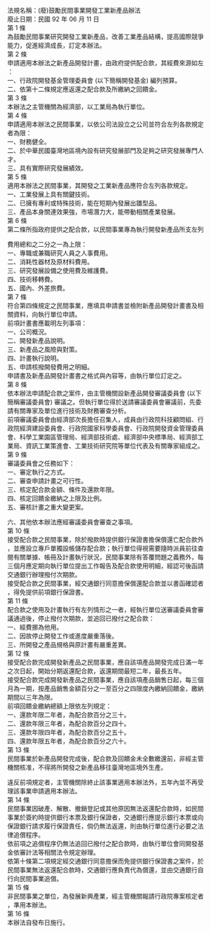 法規名稱：(廢)鼓勵民間事業開發工業新產品辦法  
廢止日期：民國 92 年 06 月 11 日  
第 1 條  
為鼓勵民間事業研究開發工業新產品，改善工業產品結構，提高國際競爭  
能力，促進經濟成長，訂定本辦法。  
第 2 條  
申請適用本辦法之新產品開發計畫，由政府提供配合款，其經費來源如左  
：  
一、行政院開發基金管理委員會 (以下簡稱開發基金) 編列預算。  
二、依第十二條規定應返還之配合款及所繳納之回饋金。  
第 3 條  
本辦法之主管機關為經濟部，以工業局為執行單位。  
第 4 條  
申請適用本辦法之民間事業，以依公司法設立之公司並符合左列各款規定  
者為限：  
一、財務健全。  
二、於中華民國臺灣地區境內設有研究發展部門及足夠之研究發展專門人  
才。  
三、具有實際研究發展績效。  
第 5 條  
適用本辦法之民間事業，其開發之工業新產品應符合左列各款規定。  
一、工業發展上具有關鍵技術。  
二、已擁有專利或特殊技術，能在短期內發展出雛型品。  
三、產品本身關連效果強，市場潛力大，能帶動相關產業發展。  
第 6 條  
第二條所指政府提供之配合款，以民間事業專為執行開發新產品所支左列  


費用總和之二分之一為上限：  
一、專職或兼職研究人員之人事費用。  
二、消耗性器材及原材料費用。  
三、研究發展設備之使用費及維護費。  
四、技術移轉費。  
五、國內、外差旅費。  
第 7 條  
符合第四條規定之民間事業，應填具申請書並檢附新產品開發計畫書及相  
關資料，向執行單位申請。  
前項計畫書應載明左列事項：  
一、公司概況。  
二、開發新產品說明。  
三、新產品之風險與對策。  
四、計畫執行說明。  
五、申請核撥開發費用之明細。  
申請書及新產品開發計畫書之格式與內容等，由執行單位訂定之。  
第 8 條  
依本辦法申請配合款之案件，由主管機關設新產品開發審議委員會 (以下  
簡稱審議委員會) 審議之。但執行單位得於送請審議委員會審議前，先委  
請有關專家及單位進行技術及財務審查分析。  
前項審議委員會由經濟部次長擔任召集人，成員由行政院科技顧問組、行  
政院經濟建設委員會、行政院國家科學委員會、行政院開發資金管理委員  
會、科學工業園區管理局、經濟部技術處、經濟部中央標準局、經濟部工  
業局、資訊工業策進會、工業技術研究院等單位代表及有關專家組成之。  
第 9 條  
審議委員會之任務如下：  
一、審定執行之方式。  
二、審查申請計畫之可行性。  
三、核定配合款金額、條件及還款年限。  
四、核定回饋金繳納之上限及比例。  
五、審核計畫之重大變更案。  


六、其他依本辦法應經審議委員會審查之事項。  
第 10 條  
接受配合款之民間事業，除於撥款時提供銀行保證書擔保償還亡配合款外  
，並應設立專戶單獨設帳儲存配合款；執行單位得視需要隨時派員前往查  
閱有關單據、帳冊及計畫執行狀況，民間事業除有答覆問題之義務外，每  
三個月應定期向執行單位提出工作報告及配合款使用明細，經認可後函請  
交通銀行辦理撥付次期款。  
接受配合款之民間事業，經交通銀行同意擔保償還配合款並以書函確認者  
，得免提供前項銀行保證書。  
第 11 條  
配合款之使用及計畫執行有左列情形之一者，經執行單位送審議委員會審  
議通過後，停止撥付次期款，並追回已撥付之配合款：  
一、經費挪為他用。  
二、因故停止開發工作或進度嚴重落後。  
三、所開發之產品規格與原計畫有嚴重差異。  
第 12 條  
接受配合款完成開發新產品之民間事業，應自該項產品開發完成日滿一年  
之次日起，開始分期返還配合款，返還期間最短二年，最長五年。  
接受配合款完成開發新產品之民間事業，應自該項產品銷售日起，每三個  
月為一期，按產品銷售金額百分之一至百分之四限度內繳納回饋金，繳納  
期間以三年為限。  
前項回饋金繳納總額上限依左列規定：  
一、還款年限二年者，為配合款百分之三十。  
二、還款年限三年者，為配合款百分之四十。  
三、還款年限四年者，為配合款百分之五十。  
四、還款年限五年者，為配合款百分之六十。  
第 13 條  
民間事業於新產品開發完成後，配合款及回饋金未全數繳還前，非經主管  
機關核准，不得將所開發之新產品移往臺灣地區境外生產。  


違反前項規定者，主管機關除終止該事業適用本辦法外，五年內並不再受  
理該事業申請適用本辦法。  
第 14 條  
民間事業因破產、解散、撤銷登記或其他原因無法返還配合款時，如民間  
事業於簽約時提供銀行本票及銀行保證者，交通銀行應提示銀行本票或向  
保證銀行請求履行保證責任，倘仍無法返還，則由執行單位進行必要之法  
律追償程序。  
依前項之追償程序仍無法追回已撥付之配合款時，由執行單位會同開發基  
金依審計法等相關法令規定辦理。  
依第十條第二項規定經交通銀行同意擔保而免提供銀行保證書之案件，於  
民間事業無法返還配合款時，交通銀行應負責代為償還，並由交通銀行自  
行向民間事業追償。  
第 15 條  
非民間事業之單位，為發展新興產業，經主管機關報請行政院專案核定者  
，準用本辦法。  
第 16 條  
本辦法自發布日施行。  


